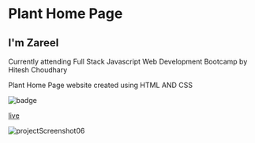 # Plant Home Page

## I'm Zareel

Currently attending Full Stack Javascript Web Development Bootcamp by Hitesh Choudhary

Plant Home Page website created using HTML AND CSS

![badge](https://img.shields.io/badge/HTML-CSS-green)

[live](https://z-plant-home-page.netlify.app)

![projectScreenshot06](https://user-images.githubusercontent.com/110910838/209374743-596087c5-39c7-4447-b1dd-59ccda8b8ad1.png)
